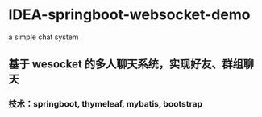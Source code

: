 # IDEA-springboot-websocket-demo
a simple chat system
## 基于 wesocket 的多人聊天系统，实现好友、群组聊天
### 技术：springboot, thymeleaf, mybatis, bootstrap
